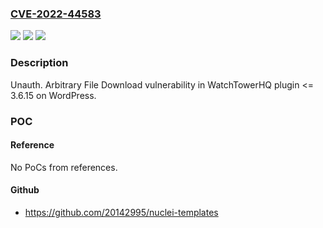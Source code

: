 ### [CVE-2022-44583](https://cve.mitre.org/cgi-bin/cvename.cgi?name=CVE-2022-44583)
![](https://img.shields.io/static/v1?label=Product&message=WatchTowerHQ%20(WordPress%20plugin)&color=blue)
![](https://img.shields.io/static/v1?label=Version&message=%3C%3D%203.6.15%20&color=brightgreen)
![](https://img.shields.io/static/v1?label=Vulnerability&message=Arbitrary%20File%20Download&color=brightgreen)

### Description

Unauth. Arbitrary File Download vulnerability in WatchTowerHQ plugin <= 3.6.15 on WordPress.

### POC

#### Reference
No PoCs from references.

#### Github
- https://github.com/20142995/nuclei-templates

